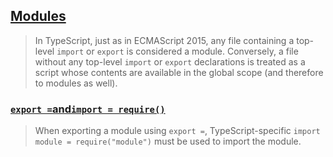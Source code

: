 ## [Modules](https://www.typescriptlang.org/docs/handbook/modules.html)

> In TypeScript, just as in ECMAScript 2015, any file containing a top-level `import` or `export` is considered a module. Conversely, a file without any top-level `import` or `export` declarations is treated as a script whose contents are available in the global scope (and therefore to modules as well).

### [`export =`and`import = require()`](https://www.typescriptlang.org/docs/handbook/modules.html#export--and-import--require)

> When exporting a module using `export =`, TypeScript-specific `import module = require("module")` must be used to import the module.

